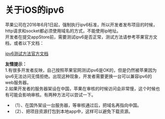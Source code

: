 
# 关于iOS的ipv6
苹果公司在2016年6月1日起，强制执行ipv6标准，所以开发者发布项目的时候，http请求和socket都必须使用域名的方式，不能使用ip地址。  
开发者在提交appStore前，需要测试ipv6是否正常，测试方法请参考苹果官方文档，或者以下文档：  
  

[ipv6测试方法官方文档](https://developer.apple.com/library/mac/documentation/NetworkingInternetWeb/Conceptual/NetworkingOverview/UnderstandingandPreparingfortheIPv6Transition/UnderstandingandPreparingfortheIPv6Transition.html#//apple_ref/doc/uid/TP40010220-CH213-SW1)  

**友情提示：**  
1.有很多开发者反映，自己按照苹果官网测试ipv6是OK的，但是仍然被苹果因为ipv6无法访问无情拒绝。出现这种现象，开发者需要更换一台可以兼容ipv6的web服务器。  
2.如果开发者的服务器架设在中国，苹果在审核的时候访问会非常慢，这个时候也有可能会影响审核。有两种方法可以尝试一下。  
*    （1）、在国外架设一台服务器，等审核通过后，把域名再指向中国。
*    （2）、把项目资源打包到本地app中，这样可以避免下载资源。



